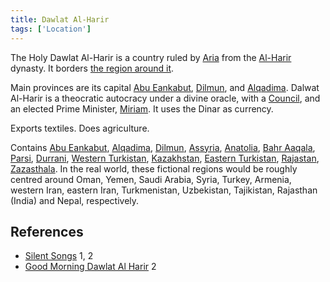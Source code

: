 ```yaml
---
title: Dawlat Al-Harir
tags: ['Location']
---
```

The Holy Dawlat Al-Harir is a country ruled by [Aria](/_wiki/aria.md) from the [Al-Harir](/_wiki/al-harir.md) dynasty.
It borders [the region around it](/_wiki/outside-of-dalwat-al-harir.md).

Main provinces are its capital [Abu Eankabut](/_wiki/abu-eankabut.md), [Dilmun](/_wiki/dilmun.md), and [Alqadima](/_wiki/alqadima.md).
Dalwat Al-Harir is a theocratic autocracy under a divine oracle, with a [Council](/_wiki/council.md), and an elected Prime Minister, [Miriam](/_wiki/miriam.md). It uses the Dinar as currency.

Exports textiles. Does agriculture.

Contains [Abu Eankabut](/_wiki/abu-eankabut.md), [Alqadima](/_wiki/alqadima.md), [Dilmun](/_wiki/dilmun.md), [Assyria](/_wiki/assyria.md), [Anatolia](/_wiki/anatolia.md), [Bahr Aaqala](/_wiki/bahr-aaqala.md), [Parsi](/_wiki/parsi.md), [Durrani](/_wiki/durrani.md), [Western Turkistan](/_wiki/western-turkistan.md), [Kazakhstan](/_wiki/kazakhstan.md), [Eastern Turkistan](/_wiki/eastern-turkistan.md), [Rajastan](/_wiki/rajastan.md), [Zazasthala](/_wiki/zazasthala.md).
In the real world, these fictional regions would be roughly centred around Oman, Yemen, Saudi Arabia, Syria, Turkey, Armenia, western Iran, eastern Iran, Turkmenistan, Uzbekistan, Tajikistan, Rajasthan (India) and Nepal, respectively.

## References
- [Silent Songs](/_wiki/silent-songs.md) 1, 2
- [Good Morning Dawlat Al Harir](/_wiki/good-morning-dawlat-al-harir.md) 2
